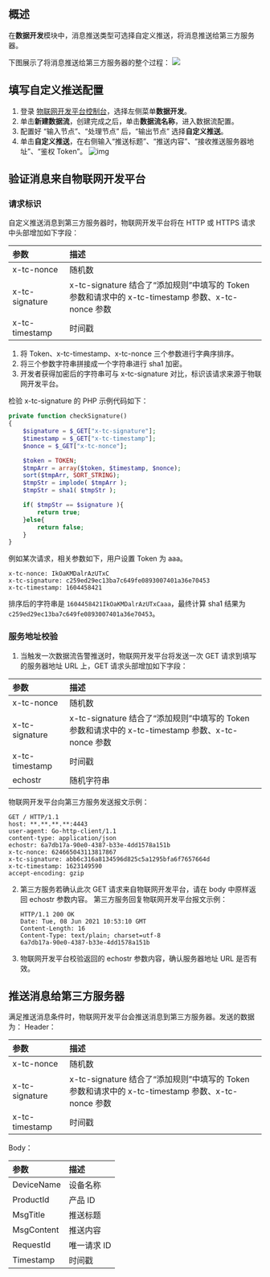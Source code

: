 ## 概述

在**数据开发**模块中，消息推送类型可选择自定义推送，将消息推送给第三方服务器。

下图展示了将消息推送给第三方服务器的整个过程：
![](https://qcloudimg.tencent-cloud.cn/raw/27caaf9ce74f7e860ae1946ddca0f8de.jpg)

## 填写自定义推送配置

1. 登录 [物联网开发平台控制台](https://console.cloud.tencent.com/iotexplorer?region=gz)，选择左侧菜单**数据开发**。
2. 单击**新建数据流**，创建完成之后，单击**数据流名称**，进入数据流配置。
3. 配置好 “输入节点”、“处理节点” 后，“输出节点” 选择**自定义推送**。
4. 单击**自定义推送**，在右侧输入“推送标题”、“推送内容”、“接收推送服务器地址”、“鉴权 Token”。
   ![img](https://main.qcloudimg.com/raw/e811058613a48af03af3a4c557922323.png)

## 验证消息来自物联网开发平台

### 请求标识

自定义推送消息到第三方服务器时，物联网开发平台将在 HTTP 或 HTTPS 请求中头部增加如下字段：

| 参数           | 描述                                                         |
| :------------- | :----------------------------------------------------------- |
| x-tc-nonce     | 随机数                                                       |
| x-tc-signature | x-tc-signature 结合了“添加规则”中填写的 Token 参数和请求中的 x-tc-timestamp 参数、x-tc-nonce 参数 |
| x-tc-timestamp | 时间戳                                                       |

1. 将 Token、x-tc-timestamp、x-tc-nonce 三个参数进行字典序排序。
2. 将三个参数字符串拼接成一个字符串进行 sha1 加密。
3. 开发者获得加密后的字符串可与 x-tc-signature 对比，标识该请求来源于物联网开发平台。

检验 x-tc-signature 的 PHP 示例代码如下：
```php
private function checkSignature()
{
    $signature = $_GET["x-tc-signature"];
    $timestamp = $_GET["x-tc-timestamp"];
    $nonce = $_GET["x-tc-nonce"];

    $token = TOKEN;
    $tmpArr = array($token, $timestamp, $nonce);
    sort($tmpArr, SORT_STRING);
    $tmpStr = implode( $tmpArr );
    $tmpStr = sha1( $tmpStr );

    if( $tmpStr == $signature ){
        return true;
    }else{
        return false;
    }
}
```

例如某次请求，相关参数如下，用户设置 Token 为 aaa。
```shell
x-tc-nonce: IkOaKMDalrAzUTxC
x-tc-signature: c259ed29ec13ba7c649fe0893007401a36e70453
x-tc-timestamp: 1604458421
```

排序后的字符串是 `1604458421IkOaKMDalrAzUTxCaaa`，最终计算 sha1 结果为 `c259ed29ec13ba7c649fe0893007401a36e70453`。

### 服务地址校验

1. 当触发一次数据流告警推送时，物联网开发平台将发送一次 GET 请求到填写的服务器地址 URL 上，GET 请求头部增加如下字段：
<table>
<thead>
<tr>
<th align="left">参数</th>
<th align="left">描述</th>
</tr>
</thead>
<tbody><tr>
<td align="left">x-tc-nonce</td>
<td align="left">随机数</td>
</tr>
<tr>
<td align="left">x-tc-signature</td>
<td align="left">x-tc-signature 结合了“添加规则”中填写的 Token 参数和请求中的 x-tc-timestamp 参数、x-tc-nonce 参数</td>
</tr>
<tr>
<td align="left">x-tc-timestamp</td>
<td align="left">时间戳</td>
</tr>
<tr>
<td align="left">echostr</td>
<td align="left">随机字符串</td>
</tr>
</tbody></table>

 物联网开发平台向第三方服务发送报文示例：
```shell
GET / HTTP/1.1
host: **.**.**.**:4443
user-agent: Go-http-client/1.1
content-type: application/json
echostr: 6a7db17a-90e0-4387-b33e-4dd1578a151b
x-tc-nonce: 624665043113817867
x-tc-signature: abb6c316a8134596d825c5a1295bfa6f7657664d
x-tc-timestamp: 1623149590
accept-encoding: gzip
```

2. 第三方服务若确认此次 GET 请求来自物联网开发平台，请在 body 中原样返回 echostr 参数内容。
 第三方服务回复物联网开发平台报文示例：
 
   ```shell
   HTTP/1.1 200 OK
   Date: Tue, 08 Jun 2021 10:53:10 GMT
   Content-Length: 16
   Content-Type: text/plain; charset=utf-8
   6a7db17a-90e0-4387-b33e-4dd1578a151b
   ```
	 
3. 物联网开发平台校验返回的 echostr 参数内容，确认服务器地址 URL 是否有效。

## 推送消息给第三方服务器

满足推送消息条件时，物联网开发平台会推送消息到第三方服务器。发送的数据为：
Header：

| 参数           | 描述                                                         |
| :------------- | :----------------------------------------------------------- |
| x-tc-nonce     | 随机数                                                       |
| x-tc-signature | x-tc-signature 结合了“添加规则”中填写的 Token 参数和请求中的 x-tc-timestamp 参数、x-tc-nonce 参数 |
| x-tc-timestamp | 时间戳                                                       |

Body：

| 参数       | 描述        |
| :--------- | :---------- |
| DeviceName | 设备名称    |
| ProductId  | 产品 ID     |
| MsgTitle   | 推送标题    |
| MsgContent | 推送内容    |
| RequestId  | 唯一请求 ID |
| Timestamp  | 时间戳      |
